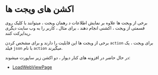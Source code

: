 # اکشن های ویجت ها

برخی از ویجت ها علاوه بر نمایش اطلاعات د رهمان ویجت ، میتوانند با کلیک روی قسمتی از ویجت ، اکشنی انجام دهند ، برای مثال ، کاربر را به وب سایت دیگری ریدایرکت کنند.

برخی از ویجت ها این قابلیت را دارند و برای مشخص کردن `action` برای ویجت ، یک فیلد `json` با نام `action` میگیرند.

در حال حاضر در افزونه های کنار دیوار ، دو اکشن زیر ساپورت میشوند:

- [LoadWebViewPage](./load_web_view_page.md)
